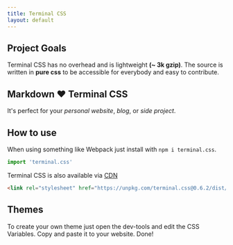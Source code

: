 ```yaml
---
title: Terminal CSS
layout: default
---
```


## Project Goals

Terminal CSS has no overhead and is lightweight **(~ 3k gzip)**. 
The source is written in **pure css** to be accessible for everybody and easy to contribute.

## Markdown ❤️ Terminal CSS 

It's perfect for your *personal website*, *blog*, or *side project*.

## How to use

When using something like Webpack just install with `npm i terminal.css`.

```js
import 'terminal.css'
```

Terminal CSS is also available via [CDN](https://unpkg.com/terminal.css@0.6.2/dist/terminal.min.css)

```html
<link rel="stylesheet" href="https://unpkg.com/terminal.css@0.6.2/dist/terminal.min.css" />
```

## Themes

To create your own theme just open the dev-tools and edit the CSS Variables. Copy and paste it to your website. Done!